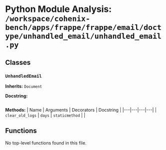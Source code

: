 # Python Module Analysis: `/workspace/cohenix-bench/apps/frappe/frappe/email/doctype/unhandled_email/unhandled_email.py`

## Classes

### `UnhandledEmail`
**Inherits:** `Document`


**Docstring:**
```

```

**Methods:**
| Name | Arguments | Decorators | Docstring |
|---|---|---|---|
| `clear_old_logs` | `days` | `staticmethod` |  |





## Functions

No top-level functions found in this file.
